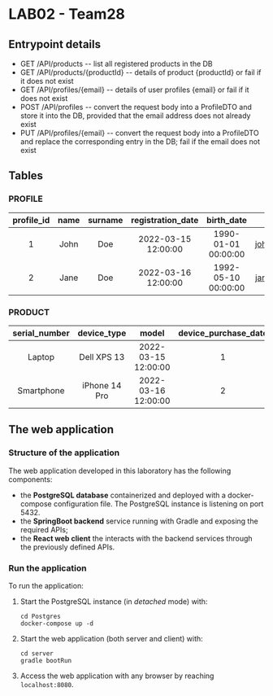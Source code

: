 # LAB02 - Team28


## Entrypoint details

- GET /API/products -- list all registered products in the DB
- GET /API/products/{productId} -- details of product {productId} or fail if it does not exist
- GET /API/profiles/{email} -- details of user profiles {email} or fail if it does not exist
- POST /API/profiles -- convert the request body into a ProfileDTO and store it into the DB, provided that the email address does not already exist
- PUT /API/profiles/{email} -- convert the request body into a ProfileDTO and replace the corresponding entry in the DB; fail if the email does not exist

## Tables

### PROFILE
| profile_id | name  | surname |  registration_date  |     birth_date      |        email        | phone_number |
| :--------: | :---: | :-----: | :-----------------: | :-----------------: | :-----------------: | :----------: |
|     1      | John  |   Doe   | 2022-03-15 12:00:00 | 1990-01-01 00:00:00 | johndoe@example.com |   555-1234   |
|     2      | Jane  |   Doe   | 2022-03-16 12:00:00 | 1992-05-10 00:00:00 | janedoe@example.com |   555-5678   |
 

### PRODUCT
| serial_number |  device_type  |        model        | device_purchase_date |           owner_id           | warranty_description | warranty_expiration_date | insurance_purchase_date | insurance_expiration_date |
| :-----------: | :-----------: | :-----------------: | :------------------: | :--------------------------: | :------------------: | :----------------------: | :---------------------: | :-----------------------: |
|    Laptop     |  Dell XPS 13  | 2022-03-15 12:00:00 |          1           | 3-year manufacturer warranty | 2025-03-15 12:00:00  |   2022-03-15 12:00:00    |   2023-03-15 12:00:00   |
|  Smartphone   | iPhone 14 Pro | 2022-03-16 12:00:00 |          2           | 1-year manufacturer warranty | 2023-03-16 12:00:00  |           NULL           |          NULL           |

## The web application

### Structure of the application

The web application developed in this laboratory has the following components:
- the **PostgreSQL database** containerized and deployed with a docker-compose configuration file. The PostgreSQL instance is listening on port 5432.
- the **SpringBoot backend** service running with Gradle and exposing the required APIs;
- the **React web client** the interacts with the backend services through the previously defined APIs.


### Run the application

To run the application:

1. Start the PostgreSQL instance (in *detached* mode) with:
   
    ```
    cd Postgres
    docker-compose up -d
    ```

2. Start the web application (both server and client) with:

    ```
    cd server
    gradle bootRun
    ```

3. Access the web application with any browser by reaching `localhost:8080`.